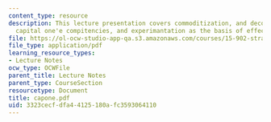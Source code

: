 ```yaml
---
content_type: resource
description: This lecture presentation covers commoditization, and decommoditization,
  capital one'e compitencies, and experimantation as the basis of effective change.
file: https://ol-ocw-studio-app-qa.s3.amazonaws.com/courses/15-902-strategic-management-i-fall-2006/3323cecfdfa44125180afc3593064110_capone.pdf
file_type: application/pdf
learning_resource_types:
- Lecture Notes
ocw_type: OCWFile
parent_title: Lecture Notes
parent_type: CourseSection
resourcetype: Document
title: capone.pdf
uid: 3323cecf-dfa4-4125-180a-fc3593064110
---
```

